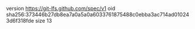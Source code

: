 version https://git-lfs.github.com/spec/v1
oid sha256:373446b27db8ea7a0a5a0a6033761875488c0ebba3ac714ad010243d6f318fde
size 13
